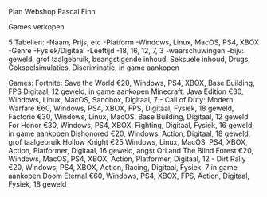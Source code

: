 Plan Webshop Pascal Finn

Games verkopen

5 Tabellen:
  -Naam, Prijs, etc
  -Platform
    -Windows, Linux, MacOS, PS4, XBOX
  -Genre
  -Fysiek/Digitaal
  -Leeftijd
    -18, 16, 12, 7, 3
  -waarschuwingen
    -bijv: geweld, grof taalgebruik, beangstigende inhoud, Seksuele inhoud, Drugs, Gokspelsimulaties, Discriminatie, in game aankopen

Games:
  Fortnite: Save the World
    €20,
    Windows, PS4, XBOX,
    Base Building, FPS
    Digitaal,
    12
    geweld, in game aankopen
  Minecraft: Java Edition
    €30,
    Windows, Linux, MacOS,
    Sandbox,
    Digitaal,
    7
    -
  Call of Duty: Modern Warfare
    €60,
    Windows, PS4, XBOX,
    FPS,
    Digitaal, Fysiek,
    18
    geweld, 
  Factorio
    €30,
    Windows, Linux, MacOS,
    Base Building,
    Digitaal,
    12
    geweld
  For Honor
    €30,
    Windows, PS4, XBOX,
    Fighting,
    Digitaal, Fysiek,
    16
    geweld, in game aankopen
  Dishonored
    €20,
    Windows,
    Action,
    Digitaal,
    18
    geweld, grof taalgebruik
  Hollow Knight
    €25
    Windows, Linux, MacOS, PS4, XBOX,
    Action, Platformer,
    Digitaal,
    16
    geweld, angst
  Ori and The Blind Forest
    €20,
    Windows, MacOS, PS4, XBOX,
    Action, Platformer,
    Digitaal,
    12
    -
  Dirt Rally
    €20,
    Windows, PS4, XBOX,
    Action, Racing,
    Digitaal, Fysiek,
    7
    in game aankopen
  Doom Eternal
    €60,
    Windows, PS4, XBOX,
    FPS, Action,
    Digitaal, Fysiek,
    18
    geweld